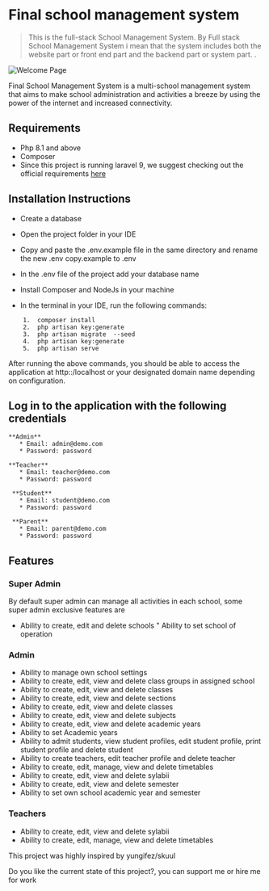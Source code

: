 

# Final school management system

>This is the full-stack School Management System. By Full stack School Management System i mean that the system includes both the website part or front end part and the backend part or system part. .

![Welcome Page](https://user-images.githubusercontent.com/74810402/203506522-2df61290-9743-4ab8-b29f-fc52e8c13a79.gif)


Final School Management System is a multi-school management system that aims to make school administration and activities a breeze by using the power of the internet and increased connectivity.

## Requirements
* Php 8.1 and above
* Composer 
* Since this project is running laravel 9, we suggest checking out the official requirements [here](https://laravel.com/docs/9.x/upgrade#updating-dependencies)

## Installation Instructions

- Create a database 
- Open the project folder in your IDE
- Copy and paste the .env.example file in the same directory and rename the new .env copy.example to .env 
- In the .env file of the project add your database name
- Install Composer and NodeJs in your machine

- In the terminal in your IDE, run the following commands:

```
    1.  composer install
    2. 	php artisan key:generate
    3. 	php artisan migrate  --seed
    4.  php artisan key:generate
    5.	php artisan serve
```
After running the above commands, you should be able to access the application at http::/localhost or your designated domain name depending on configuration.

## Log in to the application with the following credentials

    **Admin**
       * Email: admin@demo.com
       * Password: password
       
    **Teacher**
       * Email: teacher@demo.com
       * Password: password
       
     **Student**
       * Email: student@demo.com
       * Password: password
       
     **Parent**
       * Email: parent@demo.com
       * Password: password


## Features
### Super Admin
By default super admin can manage all activities in each school, some super admin exclusive features are
* Ability to create, edit and delete schools
" Ability to set school of operation

### Admin
* Ability to manage own school settings
* Ability to create, edit, view and delete class groups in assigned school
* Ability to create, edit, view and delete classes 
* Ability to create, edit, view and delete sections
* Ability to create, edit, view and delete classes
* Ability to create, edit, view and delete subjects
* Ability to create, edit, view and delete academic years
* Ability to set Academic years
* Ability to admit students, view student profiles, edit student profile, print student profile and delete student
* Ability to create teachers, edit teacher profile and delete teacher
* Ability to create, edit, manage, view and delete timetables
* Ability to create, edit, view and delete sylabii
* Ability to create, edit, view and delete semester
* Ability to set own school academic year and semester

### Teachers
* Ability to create, edit, view and delete sylabii
* Ability to create, edit, manage, view and delete timetables

This project was highly inspired by yungifez/skuul

Do you like the current state of this project?, you can support me or hire me for work
